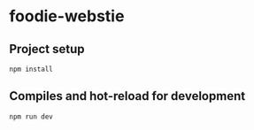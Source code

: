 # foodie-webstie

## Project setup
```
npm install
```

## Compiles and hot-reload for development
```
npm run dev
```
